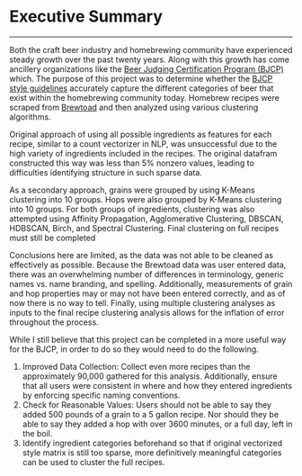 # Executive Summary
---
Both the craft beer industry and homebrewing community have experienced steady growth over the past twenty years. Along with this growth has come ancillery organizations like the [Beer Judging Certification Program (BJCP)](https://www.bjcp.org) which. The purpose of this project was to determine whether the [BJCP style guidelines](https://www.bjcp.org/docs/2015_Guidelines_Beer.pdf) accurately capture the different categories of beer that exist within the homebrewing community today. Homebrew recipes were scraped from [Brewtoad](http://www.brewtoad.com) and then analyzed using various clustering algorithms. 

Original approach of using all possible ingredients as features for each recipe, similar to a count vectorizer in NLP, was unsuccessful due to the high variety of ingredients included in the recipes. The original datafram constructed this way was less than 5% nonzero values, leading to difficulties identifying structure in such sparse data.

As a secondary approach, grains were grouped by using K-Means clustering into 10 groups. Hops were also grouped by K-Means clustering into 10 groups. For both groups of ingredients, clustering was also attempted using Affinity Propagation, Agglomerative Clustering, DBSCAN, HDBSCAN, Birch, and Spectral Clustering. Final clustering on full recipes must still be completed

Conclusions here are limited, as the data was not able to be cleaned as effectively as possible. Because the Brewtoad data was user entered data, there was an overwhelming number of differences in terminology, generic names vs. name branding, and spelling. Additionally, measurements of grain and hop properties may or may not have been entered correctly, and as of now there is no way to tell. Finally, using multiple clustering analyses as inputs to the final recipe clustering analysis allows for the inflation of error throughout the process.

While I still believe that this project can be completed in a more useful way for the BJCP, in order to do so they would need to do the following.
1. Improved Data Collection: Collect even more recipes than the approximately 90,000 gathered for this analysis. Additionally, ensure that all users were consistent in where and how they entered ingredients by enforcing specific naming conventions.
2. Check for Reasonable Values: Users should not be able to say they added 500 pounds of a grain to a 5 gallon recipe. Nor should they be able to say they added a hop with over 3600 minutes, or a full day, left in the boil.
3. Identify ingredient categories beforehand so that if original vectorized style matrix is still too sparse, more definitively meaningful categories can be used to cluster the full recipes.